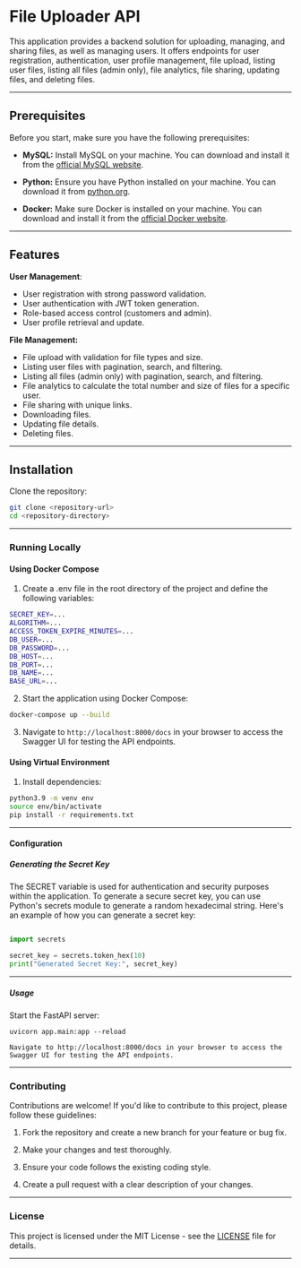 # File Uploader API

This application provides a backend solution for uploading, managing, and sharing files, as well as managing users. It offers endpoints for user registration, authentication, user profile management, file upload, listing user files, listing all files (admin only), file analytics, file sharing, updating files, and deleting files.

---

## Prerequisites

Before you start, make sure you have the following prerequisites:

- **MySQL:** Install MySQL on your machine. You can download and install it from the [official MySQL website](https://www.mysql.com/downloads/).

- **Python:** Ensure you have Python installed on your machine. You can download it from [python.org](https://www.python.org/).

- **Docker:** Make sure Docker is installed on your machine. You can download and install it from the [official Docker website](https://www.docker.com/get-started).

---

## Features

**User Management**:

- User registration with strong password validation.
- User authentication with JWT token generation.
- Role-based access control (customers and admin).
- User profile retrieval and update.

**File Management:**

- File upload with validation for file types and size.
- Listing user files with pagination, search, and filtering.
- Listing all files (admin only) with pagination, search, and filtering.
- File analytics to calculate the total number and size of files for a specific user.
- File sharing with unique links.
- Downloading files.
- Updating file details.
- Deleting files.

---

## Installation

Clone the repository:

```bash
git clone <repository-url>
cd <repository-directory>
```

---

### Running Locally

#### Using Docker Compose

1. Create a .env file in the root directory of the project and define the following variables:

```bash
SECRET_KEY=...
ALGORITHM=...
ACCESS_TOKEN_EXPIRE_MINUTES=...
DB_USER=...
DB_PASSWORD=...
DB_HOST=...
DB_PORT=...
DB_NAME=...
BASE_URL=...
```

2. Start the application using Docker Compose:

```bash
docker-compose up --build
```

3. Navigate to `http://localhost:8000/docs` in your browser to access the Swagger UI for testing the API endpoints.

#### Using Virtual Environment

1. Install dependencies:

```bash
python3.9 -m venv env
source env/bin/activate
pip install -r requirements.txt
```

---

#### Configuration

##### Generating the Secret Key

The SECRET variable is used for authentication and security purposes within the application. To generate a secure secret key, you can use Python's secrets module to generate a random hexadecimal string. Here's an example of how you can generate a secret key:

```python

import secrets

secret_key = secrets.token_hex(10)
print("Generated Secret Key:", secret_key)
```

---

##### Usage

Start the FastAPI server:

    uvicorn app.main:app --reload

    Navigate to http://localhost:8000/docs in your browser to access the Swagger UI for testing the API endpoints.

---

### Contributing

Contributions are welcome! If you'd like to contribute to this project, please follow these guidelines:

1. Fork the repository and create a new branch for your feature or bug fix.

2. Make your changes and test thoroughly.

3. Ensure your code follows the existing coding style.

4. Create a pull request with a clear description of your changes.

---

### License

This project is licensed under the MIT License - see the [LICENSE](https://github.com/odoh-tc/repo/blob/main/LICENSE) file for details.

---
